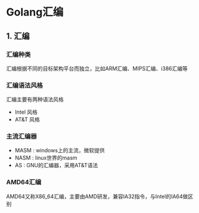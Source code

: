 # Golang汇编

## 1. 汇编
### 汇编种类
汇编根据不同的目标架构平台而独立，比如ARM汇编、MIPS汇编、i386汇编等

### 汇编语法风格
汇编主要有两种语法风格

* Intel 风格
* AT&T 风格

### 主流汇编器

* MASM : windows上的主流，微软提供
* NASM : linux世界的masm
* AS : GNU的汇编器，采用AT&T语法

### AMD64汇编
AMD64又称X86_64汇编，主要由AMD研发，兼容IA32指令，与Intel的IA64做区别

